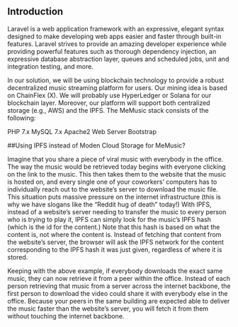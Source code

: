 ## Introduction
Laravel is a web application framework with an expressive, elegant syntax designed to make developing web apps easier and faster through built-in features. Laravel strives to provide an amazing developer experience while providing powerful features such as thorough dependency injection, an expressive database abstraction layer, queues and scheduled jobs, unit and integration testing, and more.

In our solution, we will be using blockchain technology to provide a robust decentralized music streaming platform for users.  Our mining idea is based on ChainFlex (X). We will probably use HyperLedger or Solana for our blockchain layer.
Moreover, our platform will support both centralized storage (e.g., AWS) and the IPFS. 
The MeMusic stack consists of the following:

PHP 7.x
MySQL 7.x
Apache2 Web Server
Bootstrap



##Using IPFS instead of Moden Cloud Storage for MeMusic?

Imagine that you share a piece of viral music with everybody in the office. The way the music would be retrieved today begins with everyone clicking on the link to the music. This then takes them to the website that the music is hosted on, and every single one of your coworkers’ computers has to individually reach out to the website’s server to download the music file. This situation puts massive pressure on the internet infrastructure (this is why we have slogans like the “Reddit hug of death” today!)
With IPFS, instead of a website’s server needing to transfer the music to every person who is trying to play it, IPFS can simply look for the music’s IPFS hash (which is the id for the content.) Note that this hash is based on what the content is, not where the content is. Instead of fetching that content from the website’s server, the browser will ask the IPFS network for the content corresponding to the IPFS hash it was just given, regardless of where it is stored.

Keeping with the above example, if everybody downloads the exact same music, they can now retrieve it from a peer within the office. Instead of each person retrieving that music from a server across the internet backbone, the first person to download the video could share it with everybody else in the office. Because your peers in the same building are expected able to deliver the music faster than the website’s server, you will fetch it from them without touching the internet backbone.

